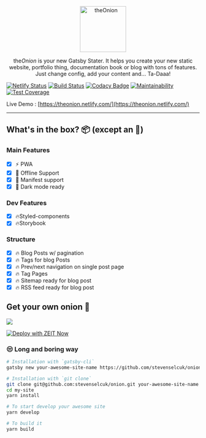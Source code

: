 <p align="center">
  <a href="https://github.com/stevenselcuk/onion">
    <img
      src="https://i.imgur.com/LKckQpu.png"
      height="120"
      alt="theOnion"
      title="Onion the Gatsby Starter"
    />
  </a>
</p>

<p align="center">
   the<em>Onion</em> is your new Gatsby Stater. It helps you create your new static website, portfolio thing, documentation book or blog with tons of features. Just change config, add your content and... Ta-Daaa! 
</p>


[![Netlify Status](https://api.netlify.com/api/v1/badges/4e347905-c914-4073-80e7-266ae7a6a10a/deploy-status)](https://app.netlify.com/sites/theonion/deploys) [![Build Status](https://travis-ci.org/stevenselcuk/onion.svg?branch=master)](https://travis-ci.org/stevenselcuk/onion) [![Codacy Badge](https://api.codacy.com/project/badge/Grade/8b0835e049754e8fb92eb677b6383bd7)](https://www.codacy.com/manual/stevenjselcuk/onion?utm_source=github.com&amp;utm_medium=referral&amp;utm_content=stevenselcuk/onion&amp;utm_campaign=Badge_Grade) [![Maintainability](https://api.codeclimate.com/v1/badges/d1f98960e51cf320839b/maintainability)](https://codeclimate.com/github/stevenselcuk/onion/maintainability) [![Test Coverage](https://api.codeclimate.com/v1/badges/d1f98960e51cf320839b/test_coverage)](https://codeclimate.com/github/stevenselcuk/onion/test_coverage)

Live Demo : [https://theonion.netlify.com/](https://theonion.netlify.com/)
***
## What's in the box? 📦 (except an 🧅)

### Main Features

- [X] ⚡️ PWA
- [X] 🔌 Offline Support
- [X] 🤖 Manifest support
- [X] 🎨 Dark mode ready

### Dev Features
- [X] 🔥Styled-components
- [X] 🔥Storybook

### Structure
- [X] 🔥 Blog Posts w/ pagination
- [X] 🔥 Tags for blog Posts
- [X] 🔥 Prev/next navigation on single post page
- [X] 🔥 Tag Pages
- [X] 🔥 Sitemap ready for blog post
- [X] 🔥 RSS feed ready for blog post

## Get your own onion 🧅


[![](https://www.netlify.com/img/deploy/button.svg)](https://app.netlify.com/start/deploy?repository=https://github.com/stevenselcuk/onion)

[![Deploy with ZEIT Now](https://zeit.co/button)](https://zeit.co/import/project?template=https://github.com/stevenselcuk/onion)

### 😒 Long and boring way

```bash
# Installation with `gatsby-cli`
gatsby new your-awesome-site-name https://github.com/stevenselcuk/onion

# Installation with `git clone`
git clone git@github.com:stevenselcuk/onion.git your-awesome-site-name
cd my-site
yarn install

# To start develop your awesome site
yarn develop

# To build it
yarn build
```
